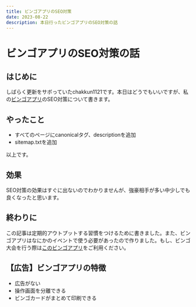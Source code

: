 ```yaml
---
title: ビンゴアプリのSEO対策
date: 2023-08-22
description: 本日行ったビンゴアプリのSEO対策の話
---
```


<!-- markdownlint-disable MD025 MD033 -->

# ビンゴアプリのSEO対策の話

## はじめに

しばらく更新をサボっていたchakkun1121です。本日はどうでもいいですが、私の[ビンゴアプリ](https://chakkun1121.github.io/bingo/)のSEO対策について書きます。

## やったこと

- すべてのページにcanonicalタグ、descriptionを追加
- sitemap.txtを追加

以上です。
## 効果

SEO対策の効果はすぐに出ないのでわかりませんが、強豪相手が多い中少しでも良くなったと思います。

## 終わりに

この記事は定期的アウトプットする習慣をつけるために書きました。また、ビンゴアプリはなにかのイベントで使う必要があったので作りました。もし、ビンゴ大会を行う際は[このビンゴアプリ](https://chakkun1121.github.io/bingo/)をご利用ください。

## 【広告】ビンゴアプリの特徴

- 広告がない
- 操作画面を分離できる
- ビンゴカードがまとめて印刷できる
